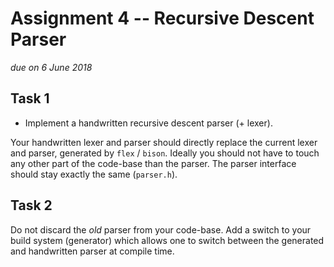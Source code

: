 # Assignment 4 -- Recursive Descent Parser

*due on 6 June 2018*

## Task 1

- Implement a handwritten recursive descent parser (+ lexer).

Your handwritten lexer and parser should directly replace the current lexer and parser, generated by `flex` / `bison`.
Ideally you should not have to touch any other part of the code-base than the parser.
The parser interface should stay exactly the same (`parser.h`).

## Task 2

Do not discard the *old* parser from your code-base.
Add a switch to your build system (generator) which allows one to switch between the generated and handwritten parser at compile time.
